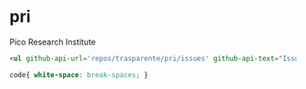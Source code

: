# pri
Pico Research Institute

```html
<ul github-api-url='repos/trasparente/pri/issues' github-api-text="Issues" github-api-out='title,created_at,body'></ul>
```
```css
code{ white-space: break-spaces; }
